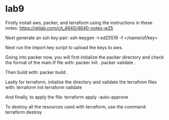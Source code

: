 # lab9
Firstly install aws, packer, and terraform using the instructions in these notes:
https://gitlab.com/cit_4640/4640-notes-w25 

Next generate an ssh key pair:
ssh-keygen -t ed25519 -f </name/of/key>

Next run the import key script to upload the keys to aws. 

Going into packer now, you will first initialize the packer directory and check the format of the main.tf file with:
packer init .
packer validate .

Then build with:
packer build .

Lastly for terraform, intialize the directory and validate the terrafrom files with:
terraform init 
terraform validate

And finally, to apply the file:
terraform apply -auto-approve

To destroy all the resources used with terraform, use the command:
terraform destroy
